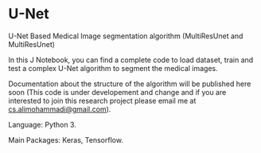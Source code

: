 # U-Net
U-Net Based Medical Image segmentation algorithm (MultiResUnet and MultiResUnet)

In this J Notebook, you can find a complete code to load dataset, train and test a complex U-Net algorithm to segment the medical images.

Documentation about the structure of the algorithm will be published here soon (This code is under developement and change and if you are interested to join this research project please email me at cs.alimohammadi@gmail.com).

Language: Python 3.

Main Packages: Keras, Tensorflow.

